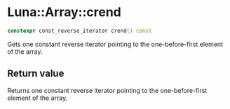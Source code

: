 # Luna::Array::crend

```c++
constexpr const_reverse_iterator crend() const
```

Gets one constant reverse iterator pointing to the one-before-first element of the array. 



## Return value
Returns one constant reverse iterator pointing to the one-before-first element of the array. 

